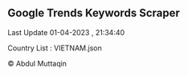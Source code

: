 

## Google Trends Keywords Scraper 
 
Last Update 01-04-2023 , 21:34:40

Country List :
VIETNAM.json



© Abdul Muttaqin 
